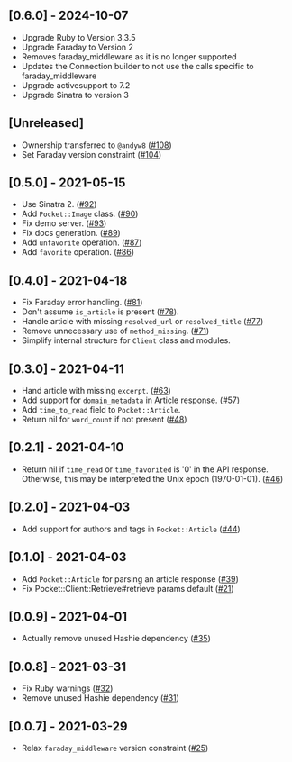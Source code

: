 ## [0.6.0] - 2024-10-07
- Upgrade Ruby to Version 3.3.5
- Upgrade Faraday to Version 2
- Removes faraday_middleware as it is no longer supported
- Updates the Connection builder to not use the calls specific to faraday_middleware
- Upgrade activesupport to 7.2
- Upgrade Sinatra to version 3

## [Unreleased]

- Ownership transferred to `@andyw8` ([#108](https://github.com/turadg/pocket-ruby/pull/108))
- Set Faraday version constraint ([#104](https://github.com/turadg/pocket-ruby/pull/104))

## [0.5.0] - 2021-05-15

- Use Sinatra 2. ([#92](https://github.com/turadg/pocket-ruby/pull/92))
- Add `Pocket::Image` class. ([#90](https://github.com/turadg/pocket-ruby/pull/90))
- Fix demo server. ([#93](https://github.com/turadg/pocket-ruby/pull/33))
- Fix docs generation. ([#89](https://github.com/turadg/pocket-ruby/pull/89))
- Add `unfavorite` operation. ([#87](https://github.com/turadg/pocket-ruby/pull/87))
- Add `favorite` operation. ([#86](https://github.com/turadg/pocket-ruby/pull/86))

## [0.4.0] - 2021-04-18

- Fix Faraday error handling. ([#81](https://github.com/turadg/pocket-ruby/pull/81))
- Don't assume `is_article` is present ([#78](https://github.com/turadg/pocket-ruby/pull/78)).
- Handle article with missing `resolved_url` or `resolved_title` ([#77](https://github.com/turadg/pocket-ruby/pull/77))
- Remove unnecessary use of `method_missing`. ([#71](https://github.com/turadg/pocket-ruby/pull/71))
- Simplify internal structure for `Client` class and modules.

## [0.3.0] - 2021-04-11

- Hand article with missing `excerpt`. ([#63](https://github.com/turadg/pocket-ruby/pull/63))
- Add support for `domain_metadata` in Article response. ([#57](https://github.com/turadg/pocket-ruby/pull/57))
- Add `time_to_read` field to `Pocket::Article`.
- Return nil for `word_count` if not present ([#48](https://github.com/turadg/pocket-ruby/pull/48))

## [0.2.1] - 2021-04-10

- Return nil if `time_read` or `time_favorited` is '0' in the API response. Otherwise, this may be interpreted the Unix epoch (1970-01-01). ([#46](https://github.com/turadg/pocket-ruby/pull/46))

## [0.2.0] - 2021-04-03

- Add support for authors and tags in `Pocket::Article` ([#44](https://github.com/turadg/pocket-ruby/pull/44))

## [0.1.0] - 2021-04-03

- Add `Pocket::Article` for parsing an article response ([#39](https://github.com/turadg/pocket-ruby/pull/39))
- Fix Pocket::Client::Retrieve#retrieve params default ([#21](https://github.com/turadg/pocket-ruby/pull/21))

## [0.0.9] - 2021-04-01

- Actually remove unused Hashie dependency ([#35](https://github.com/turadg/pocket-ruby/pull/35))

## [0.0.8] - 2021-03-31

- Fix Ruby warnings ([#32](https://github.com/turadg/pocket-ruby/pull/32))
- Remove unused Hashie dependency ([#31](https://github.com/turadg/pocket-ruby/pull/31))

## [0.0.7] - 2021-03-29

- Relax `faraday_middleware` version constraint ([#25](https://github.com/turadg/pocket-ruby/pull/25))
